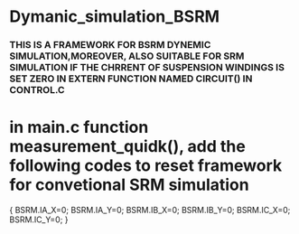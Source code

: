 # Dymanic_simulation_BSRM
 

### THIS IS A FRAMEWORK FOR BSRM DYNEMIC SIMULATION,MOREOVER, ALSO SUITABLE FOR SRM SIMULATION IF THE CHRRENT OF SUSPENSION WINDINGS IS SET ZERO IN EXTERN FUNCTION NAMED CIRCUIT() IN CONTROL.C


# in main.c function measurement_quidk(), add the following codes to reset framework for convetional SRM simulation
{
    BSRM.IA_X=0;
    BSRM.IA_Y=0;
    BSRM.IB_X=0;
    BSRM.IB_Y=0;
    BSRM.IC_X=0;
    BSRM.IC_Y=0;
}


